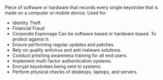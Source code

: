 Piece of software or hardware that records every single keystroke that is made on a computer or mobile device.
Used for:
- Identity Theft
- Financial Fraud
- Corporate Espionage
Can be software based or hardware based.
To protect against it:
- Ensure performing regular updates and patches.
- Rely on quality antivirus and anti malware solutions.
- Conduct phishing awareness training for all end users.
- Implement multi-factor authentication systems.
- Encrypt keystrokes being sent to systems.
- Perform physical checks of desktops, laptops, and servers.
